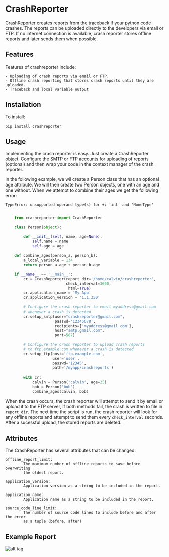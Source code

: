 CrashReporter
=============

CrashReporter creates reports from the traceback if your python code crashes. The reports can be uploaded directly
to the developers via email or FTP. If no internet connection is available, crash reporter stores offline reports and
later sends them when possible.


Features
--------
Features of crashreporter include:

    - Uploading of crash reports via email or FTP.
    - Offline crash reporting that stores crash reports until they are uploaded.
    - Traceback and local variable output


Installation
------------
To install:
    
    pip install crashreporter
    
    
Usage
-----
    
Implementing the crash reporter is easy. Just create a CrashReporter object. Configure the SMTP or FTP accounts for 
uploading of reports (optional) and then wrap your code in the context manager of the crash reporter.

In the following example, we wil create a Person class that has an optional age  attribute. We will then create two
Person objects, one with an age and one without. When we attempt to combine their ages we get the following error:

    TypeError: unsupported operand type(s) for +: 'int' and 'NoneType'


```python

    from crashreporter import CrashReporter
    
    class Person(object):
    
        def __init__(self, name, age=None):
            self.name = name
            self.age = age
    
    def combine_ages(person_a, person_b):
        a_local_variable = 134
        return person_a.age + person_b.age
    
    if __name__ == '__main__':
        cr = CrashReporter(report_dir='/home/calvin/crashreporter',
                           check_interval=3600,
                            html=True)
        cr.application_name = 'My App'
        cr.application_version = '1.1.350'
                                    
        # Configure the crash reporter to email myaddress@gmail.com 
        # whenever a crash is detected
        cr.setup_smtp(user="crashreporter@gmail.com",
                      passwd='12345678',
                      recipients=['myaddress@gmail.com'],
                      host="smtp.gmail.com",
                      port=587)
                      
        # Configure the crash reporter to upload crash reports 
        # to ftp.example.com whenever a crash is detected
        cr.setup_ftp(host='ftp.example.com',
                     user='user',
                     passwd='12345',
                     path='/myapp/crashreports')
    
        with cr:
            calvin = Person('calvin', age=25)
            bob = Person('bob')
            combine_ages(calvin, bob)


```
    
When the crash occurs, the crash reporter will attempt to send it by email or upload it to the FTP server, if both methods
fail, the crash is written to file in `report_dir`. The next time the script is run, the crash reporter will look for
any offline reports and attempt to send them every `check_interval` seconds. After a sucessful upload, the stored reports
are deleted.

Attributes
----------

The CrashReporter has several attributes that can be changed:
 
    offline_report_limit:   
            The maximum number of offline reports to save before overwriting 
            the oldest report.
            
    application_version:    
            Application version as a string to be included in the report.
            
    application_name:       
            Application name as a string to be included in the report.
            
    source_code_line_limit: 
            The number of source code lines to include before and after the error 
            as a tuple (before, after) 


    
Example Report
--------------


![alt tag](https://raw.github.com/lobocv/crashreporter/readme/example.png)